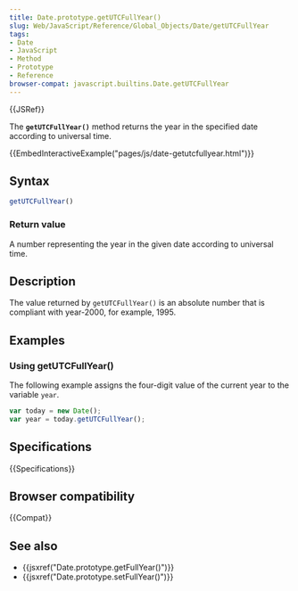 ```yaml
---
title: Date.prototype.getUTCFullYear()
slug: Web/JavaScript/Reference/Global_Objects/Date/getUTCFullYear
tags:
- Date
- JavaScript
- Method
- Prototype
- Reference
browser-compat: javascript.builtins.Date.getUTCFullYear
---
```

{{JSRef}}

The **`getUTCFullYear()`** method returns the year in the specified date
according to universal time.

{{EmbedInteractiveExample("pages/js/date-getutcfullyear.html")}}

## Syntax

```js
getUTCFullYear()
```

### Return value

A number representing the year in the given date according to universal time.

## Description

The value returned by `getUTCFullYear()` is an absolute number that is compliant
with year-2000, for example, 1995.

## Examples

### Using getUTCFullYear()

The following example assigns the four-digit value of the current year to the
variable `year`.

```js
var today = new Date();
var year = today.getUTCFullYear();
```

## Specifications

{{Specifications}}

## Browser compatibility

{{Compat}}

## See also

- {{jsxref("Date.prototype.getFullYear()")}}
- {{jsxref("Date.prototype.setFullYear()")}}
